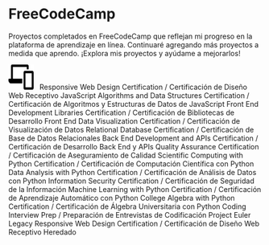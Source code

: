 # FreeCodeCamp

Proyectos completados en FreeCodeCamp que reflejan mi progreso en la plataforma de aprendizaje en línea. Continuaré agregando más proyectos a medida que aprendo. ¡Explora mis proyectos y ayúdame a mejorarlos!


<img src="resources/01.svg" title="C#" alt="C#" width="50" height="50"/>&nbsp;&nbsp; Responsive Web Design Certification / Certificación de Diseño Web Receptivo
JavaScript Algorithms and Data Structures Certification / Certificación de Algoritmos y Estructuras de Datos de JavaScript
Front End Development Libraries Certification / Certificación de Bibliotecas de Desarrollo Front End
Data Visualization Certification / Certificación de Visualización de Datos
Relational Database Certification / Certificación de Base de Datos Relacionales
Back End Development and APIs Certification / Certificación de Desarrollo Back End y APIs
Quality Assurance Certification / Certificación de Aseguramiento de Calidad
Scientific Computing with Python Certification / Certificación de Computación Científica con Python
Data Analysis with Python Certification / Certificación de Análisis de Datos con Python
Information Security Certification / Certificación de Seguridad de la Información
Machine Learning with Python Certification / Certificación de Aprendizaje Automático con Python
College Algebra with Python Certification / Certificación de Álgebra Universitaria con Python
Coding Interview Prep / Preparación de Entrevistas de Codificación
Project Euler
Legacy Responsive Web Design Certification / Certificación de Diseño Web Receptivo Heredado
